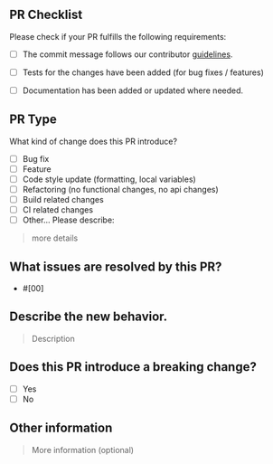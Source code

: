 ## PR Checklist
Please check if your PR fulfills the following requirements:

- [ ] The commit message follows our contributor [guidelines](https://github.com/CircleCI-Public/circleci-config-sdk-ts/blob/main/CONTRIBUTING.md).
- [ ] Tests for the changes have been added (for bug fixes / features)
- [ ] Documentation has been added or updated where needed.


## PR Type
What kind of change does this PR introduce?

<!-- Please check the one that applies to this PR using "x". -->

- [ ] Bug fix
- [ ] Feature
- [ ] Code style update (formatting, local variables)
- [ ] Refactoring (no functional changes, no api changes)
- [ ] Build related changes
- [ ] CI related changes
- [ ] Other... Please describe:

> more details


## What issues are resolved by this PR?
<!-- All Pull Requests should be a response to an existing issue. Please ensure you have created an issue before submitting a PR. -->
- #[00]

## Describe the new behavior.
<!-- Describe the new behavior introduced by this change. Include an examples or samples needed, such as screenshots or code snippets. -->

> Description


## Does this PR introduce a breaking change?

- [ ] Yes
- [ ] No

<!-- If this PR contains a breaking change, please describe the impact and migration path for existing applications below. -->


## Other information
<!-- Optional. -->

> More information (optional)